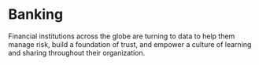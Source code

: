 # Banking
Financial institutions across the globe are turning to data to help them manage risk, build a foundation of trust, and empower a culture of learning and sharing throughout their organization.
